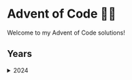 
# Advent of Code 🎄🎁
Welcome to my Advent of Code solutions!

## Years

<details>
<summary>2024</summary>

#### 🐍 Python Solutions

| Day | Problem | Solution (Part 1) | Solution (Part 2) |
|-----|---------|-------------------|-------------------|
| 1 | [Day 1: Historian Hysteria](https://adventofcode.com/2024/day/1) | [Part 1 Solution](./2024/python/1/part1.py) | [Part 2 Solution](./2024/python/1/part2.py) |
| 2 | [Day 2: Red-Nosed Reports](https://adventofcode.com/2024/day/2) | [Part 1 Solution](./2024/python/2/part1.py) | [Part 2 Solution](./2024/python/2/part2.py) |
| 3 | [Day 3: Mull It Over](https://adventofcode.com/2024/day/3) | [Part 1 Solution](./2024/python/3/part1.py) | [Part 2 Solution](./2024/python/3/part2.py) |
| 4 | [Day 4: Ceres Search](https://adventofcode.com/2024/day/4) | [Part 1 Solution](./2024/python/4/part1.py) | [Part 2 Solution](./2024/python/4/part2.py) |
| 5 | [Day 5: Print Queue](https://adventofcode.com/2024/day/5) | [Part 1 Solution](./2024/python/5/part1.py) | [Part 2 Solution](./2024/python/5/part2.py) |
| 6 | [Day 6: Guard Gallivant](https://adventofcode.com/2024/day/6) | [Part 1 Solution](./2024/python/6/part1.py) | [Part 2 Solution](./2024/python/6/part2.py) |
| 7 | [Day 7: Bridge Repair](https://adventofcode.com/2024/day/7) | [Part 1 Solution](./2024/python/7/part1.py) | [Part 2 Solution](./2024/python/7/part2.py) |
| 8 | [Day 8: Resonant Collinearity](https://adventofcode.com/2024/day/8) | [Part 1 Solution](./2024/python/8/part1.py) | [Part 2 Solution](./2024/python/8/part2.py) |
| 9 | [Day 9: Disk Fragmenter](https://adventofcode.com/2024/day/9) | [Part 1 Solution](./2024/python/9/part1.py) | [Part 2 Solution](./2024/python/9/part2.py) |
| 10 | [Day 10: Hoof It](https://adventofcode.com/2024/day/10) | [Part 1 Solution](./2024/python/10/part1.py) | [Part 2 Solution](./2024/python/10/part2.py) |
| 11 | [Day 11: Plutonian Pebbles](https://adventofcode.com/2024/day/11) | [Part 1 Solution](./2024/python/11/part1.py) | [Part 2 Solution](./2024/python/11/part2.py) |
| 12 | [Day 12: Garden Groups](https://adventofcode.com/2024/day/12) | [Part 1 Solution](./2024/python/12/part1.py) | [Part 2 Solution](./2024/python/12/part2.py) |

</details>
